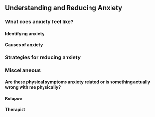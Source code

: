 ## Understanding and Reducing Anxiety

### What does anxiety feel like?

#### Identifying anxiety

#### Causes of anxiety

### Strategies for reducing anxiety

### Miscellaneous

#### Are these physical symptoms anxiety related or is something actually wrong with me physically?

#### Relapse

#### Therapist

